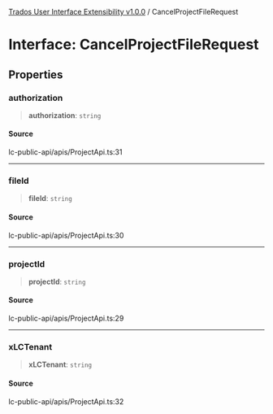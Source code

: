 [Trados User Interface Extensibility v1.0.0](../wiki/globals) / CancelProjectFileRequest

# Interface: CancelProjectFileRequest

## Properties

### authorization

> **authorization**: `string`

#### Source

lc-public-api/apis/ProjectApi.ts:31

***

### fileId

> **fileId**: `string`

#### Source

lc-public-api/apis/ProjectApi.ts:30

***

### projectId

> **projectId**: `string`

#### Source

lc-public-api/apis/ProjectApi.ts:29

***

### xLCTenant

> **xLCTenant**: `string`

#### Source

lc-public-api/apis/ProjectApi.ts:32
